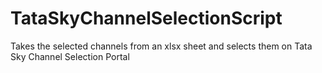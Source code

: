 # TataSkyChannelSelectionScript
Takes the selected channels from an xlsx sheet and selects them on Tata Sky Channel Selection Portal
